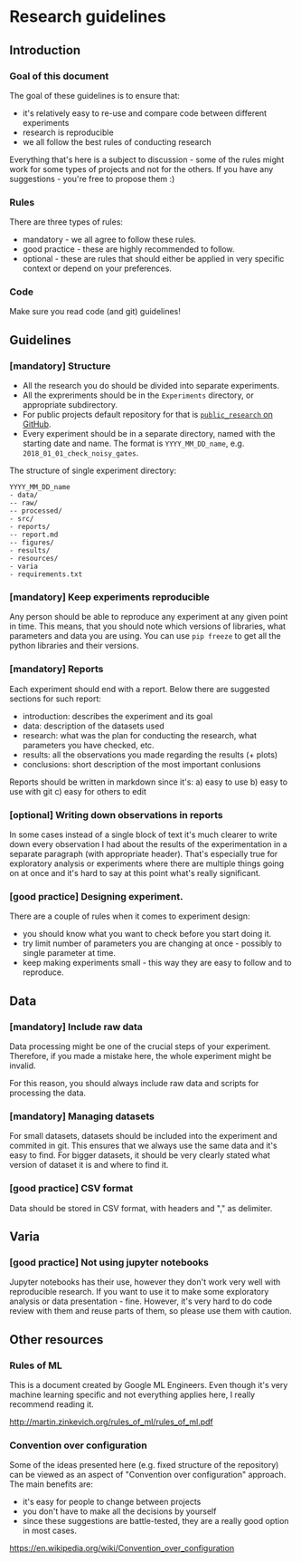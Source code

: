 # Research guidelines

## Introduction

### Goal of this document

The goal of these guidelines is to ensure that:
- it's relatively easy to re-use and compare code between different experiments
- research is reproducible
- we all follow the best rules of conducting research

Everything that's here is a subject to discussion - some of the rules might work for some types of projects and not for the others. If you have any suggestions - you're free to propose them :)


### Rules

There are three types of rules:

- mandatory - we all agree to follow these rules.
- good practice - these are highly recommended to follow.
- optional - these are rules that should either be applied in very specific context or depend on your preferences.

### Code

Make sure you read code (and git) guidelines!


## Guidelines

### [mandatory] Structure

- All the research you do should be divided into separate experiments. 
- All the expreriments should be in the `Experiments` directory, or appropriate subdirectory. 
- For public projects default repository for that is [`public_research` on GitHub](https://github.com/BOHRTECHNOLOGY/public_research).
- Every experiment should be in a separate directory, named with the starting date and name. The format is `YYYY_MM_DD_name`, e.g. `2018_01_01_check_noisy_gates`.

The structure of single experiment directory:

```text
YYYY_MM_DD_name
- data/
-- raw/
-- processed/
- src/
- reports/
-- report.md
-- figures/
- results/
- resources/
- varia
- requirements.txt
```

### [mandatory] Keep experiments reproducible

Any person should be able to reproduce any experiment at any given point in time. This means, that you should note which versions of libraries, what parameters and data you are using. You can use `pip freeze` to get all the python libraries and their versions.

### [mandatory] Reports

Each experiment should end with a report. Below there are suggested sections for such report:

- introduction: describes the experiment and its goal
- data: description of the datasets used
- research: what was the plan for conducting the research, what parameters you have checked, etc.
- results: all the observations you made regarding the results (+ plots) 
- conclusions: short description of the most important conlusions

Reports should be written in markdown since it's:
a) easy to use
b) easy to use with git
c) easy for others to edit

### [optional] Writing down observations in reports

In some cases instead of a single block of text it's much clearer to write down every observation I had about the results of the experimentation in a separate paragraph (with appropriate header). That's especially true for exploratory analysis or experiments where there are multiple things going on at once and it's hard to say at this point what's really significant.

### [good practice] Designing experiment.

There are a couple of rules when it comes to experiment design:
- you should know what you want to check before you start doing it.
- try limit number of parameters you are changing at once - possibly to single parameter at time.
- keep making experiments small - this way they are easy to follow and to reproduce.

## Data

### [mandatory] Include raw data

Data processing might be one of the crucial steps of your experiment. Therefore, if you made a mistake here, the whole experiment might be invalid.

For this reason, you should always include raw data and scripts for processing the data.

### [mandatory] Managing datasets

For small datasets, datasets should be included into the experiment and commited in git. This ensures that we always use the same data and it's easy to find.
For bigger datasets, it should be very clearly stated what version of dataset it is and where to find it.

### [good practice] CSV format

Data should be stored in CSV format, with headers and "," as delimiter.

## Varia

### [good practice] Not using jupyter notebooks

Jupyter notebooks has their use, however they don't work very well with reproducible research. If you want to use it to make some exploratory analysis or data presentation - fine. However, it's very hard to do code review with them and reuse parts of them, so please use them with caution.

## Other resources

### Rules of ML
This is a document created by Google ML Engineers. Even though it's very machine learning specific and not everything applies here, I really recommend reading it.

http://martin.zinkevich.org/rules_of_ml/rules_of_ml.pdf

### Convention over configuration

Some of the ideas presented here (e.g. fixed structure of the repository) can be viewed as an aspect of "Convention over configuration" approach. The main benefits are:

- it's easy for people to change between projects
- you don't have to make all the decisions by yourself
- since these suggestions are battle-tested, they are a really good option in most cases.

https://en.wikipedia.org/wiki/Convention_over_configuration

